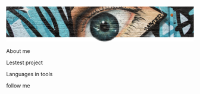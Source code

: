 [![Header](https://github.com/ana-anajel/ana-anajel/blob/main/assets/IMG_4539.PNG)](https://github.com/ana-anajel)

About me

Lestest project

Languages in tools

follow me